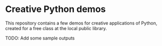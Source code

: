 # Creative Python demos

This repository contains a few demos for creative applications of Python,
created for a free class at the local public library.


TODO: Add some sample outputs